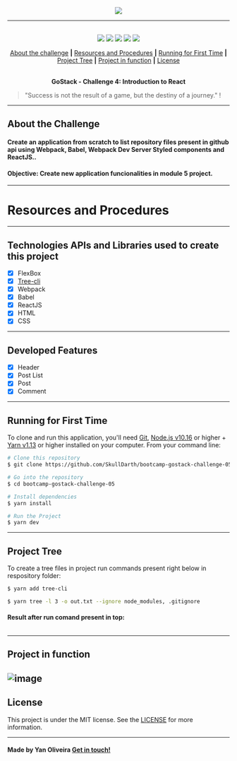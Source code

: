 <p align="center">
  <img src="https://skylab.rocketseat.com.br/api/files/1561993774891.svg",>
</p>

---

<p align="center">
  <br />
  <img src="https://img.shields.io/github/issues/SkullDarth/bootcamp-gostack-challenge-05">
  <img src="https://img.shields.io/github/forks/SkullDarth/bootcamp-gostack-challenge-05">
  <img src="https://img.shields.io/badge/made%20by-SkullDarth-lightgrey">
  <img src="https://img.shields.io/github/stars/SkullDarth/bootcamp-gostack-challenge-05">
  <img src="https://img.shields.io/github/license/SkullDarth/bootcamp-gostack-challenge-05">

  <!-- Indice personalizado -->
  <p align="center">
      <a href="#about-the-challenge">About the challenge</a> 
      <strong>|</strong>
      <a href="#resources-and-procedures">Resources and Procedures</a> 
      <strong>|</strong>
      <a href="#running-for-first-time">Running for First Time</a>
      <strong>|</strong>
      <a href="#project-tree">Project Tree</a>
      <strong>|</strong>
      <a href="#project-in-function">Project in function</a>
      <strong>|</strong>
      <a href="#license">License</a>
      <br />
      <br />
      <p align="center"> <strong>GoStack - Challenge 4: Introduction to React</strong></p>
   </p>

</p>

  > "Success is not the result of a game, but the destiny of a journey." !

---
## **About the Challenge**
#### Create an application from scratch to list repository files present in github api using **Webpack**, **Babel**, **Webpack Dev Server** **Styled components** and **ReactJS**..
#### Objective: Create new application funcionalities in module 5 project.
---
# Resources and Procedures
---
## Technologies APIs and Libraries used to create this project

- [x] FlexBox
- [x] [Tree-cli][tree-cli]
- [x] Webpack
- [x] Babel
- [x] ReactJS
- [x] HTML
- [x] CSS

---
## Developed Features

- [x] Header
- [x] Post List
- [x] Post
- [x] Comment
---
## Running for First Time
To clone and run this application, you'll need [Git](https://git-scm.com), [Node.js v10.16][nodejs] or higher + [Yarn v1.13][yarn] or higher installed on your computer. From your command line:

```bash
# Clone this repository
$ git clone https://github.com/SkullDarth/bootcamp-gostack-challenge-05.git

# Go into the repository
$ cd bootcamp-gostack-challenge-05

# Install dependencies
$ yarn install

# Run the Project
$ yarn dev

```
---
## Project Tree
To create a tree files in project run commands present right below in respository folder:

```bash
$ yarn add tree-cli

$ yarn tree -l 3 -o out.txt --ignore node_modules, .gitignore

```

#### Result after run comand present in top:

```bash

```
---
## Project in function

![image][homePage]
---
## License
This project is under the MIT license. See the [LICENSE](./LICENSE) for more information.

---

#### Made by Yan Oliveira [Get in touch!](https://www.linkedin.com/in/yan-brito/)

<!-- Hiperlinks structure to base -->
<!-- Just refer the link using this sintax: "[challenger 02][challenge02]" -->
[challenge02]: https://github.com/SkullDarth/bootcamp-gostack-challenge-02

[homePage]: #
[tree-cli]:https://github.com/MrRaindrop/tree-cli
[nodejs]: https://nodejs.org/
[yarn]: https://yarnpkg.com/



